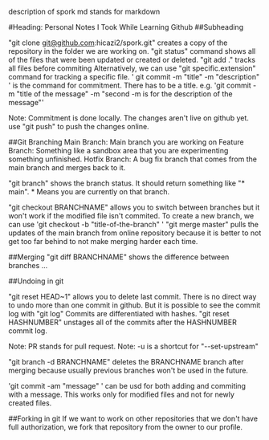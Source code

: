 description of spork
md stands for markdown

#Heading: Personal Notes I Took While Learning Github
##Subheading 

"git clone git@github.com:hicazi2/spork.git" creates a copy of the repository in the folder we are working on.
"git status" command shows all of the files that were been updated or created or deleted. 
"git add ." tracks all files before commiting 
Alternatively, we can use "git specific.extension" command for tracking a specific file. 
' git commit -m "title" -m "description" ' is the command for commitment. There has to be a title.
e.g. 'git commit -m "title of the message" -m "second -m is for the description of the message"'

Note: Commitment is done locally. The changes aren't live on github yet. use "git push" to push the changes online.

##Git Branching
Main Branch: Main branch you are working on
Feature Branch: Something like a sandbox area that you are experimenting something unfinished.
Hotfix Branch: A bug fix branch that comes from the main branch and merges back to it.

"git branch" shows the branch status. It should return something like "* main". * Means you are currently on that branch.

"git checkout BRANCHNAME" allows you to switch between branches but it won't work if the modified file isn't commited.
To create a new branch, we can use 'git checkout -b "title-of-the-branch" '
"git merge master" pulls the updates of the main branch from online repository because it is better to not get too far behind to not make merging harder each time.

##Merging
"git diff BRANCHNAME" shows the difference between branches 
...

##Undoing in git

"git reset HEAD~1" allows you to delete last commit.
There is no direct way to undo more than one commit in github.
But it is possible to see the commit log with "git log"
Commits are differentiated with hashes.
"git reset HASHNUMBER" unstages all of the commits after the HASHNUMBER commit log. 

Note: PR stands for pull request.
Note: -u is a shortcut for "--set-upstream"

"git branch -d BRANCHNAME" deletes the BRANCHNAME branch after merging because usually previous branches won't be used in the future.

'git commit -am "message" ' can be usd for both adding and commiting with a message. This works only for modified files and not for newly created files.

##Forking in git
If we want to work on other repositories that we don't have full authorization, we fork that repository from the owner to our profile.

